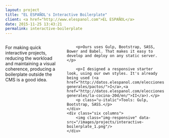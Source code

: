 ```yaml
---
layout: project
title: "EL ESPAÑOL's Interactive Boilerplate"
client: <a href="http://www.elespanol.com">EL ESPAÑOL</a>
date: 2015-11-25 13:43:21
permalink: interactive-boilerplate
---
```

<div class="row">
    <div class="six columns">
        <p>For making quick interactive projects, reducing the workload and maintaining a visual coherence, producing a boilerplate outside the CMS is a good idea.</p>

        <p>Ours uses Gulp, Bootstrap, SASS, Bower and Babel. That makes it easy to develop and deploy on any static server.</p>

        <p>I designed a responsive starter look, using our own styles. It's already being used (<a href="http://datos.elespanol.com/elecciones-generales/pactos/">I</a>,<a href="http://datos.elespanol.com/elecciones-generales/la-cocina-20d/en/">II</a>).</p>
        <p class="u-italic">Tools: Gulp, Bootstrap, SASS.</p>
    </div>
    <div class="six columns">
        <img class="img-responsive" data-src="/images/projects/interactive-boilerplate_1.png"/>
    </div>
</div>
<div class="row">
    <img class="img-responsive" data-src="/images/projects/interactive-boilerplate_2.png"/>
    <img class="img-responsive" data-src="/images/projects/interactive-boilerplate_3.png"/>
</div>

